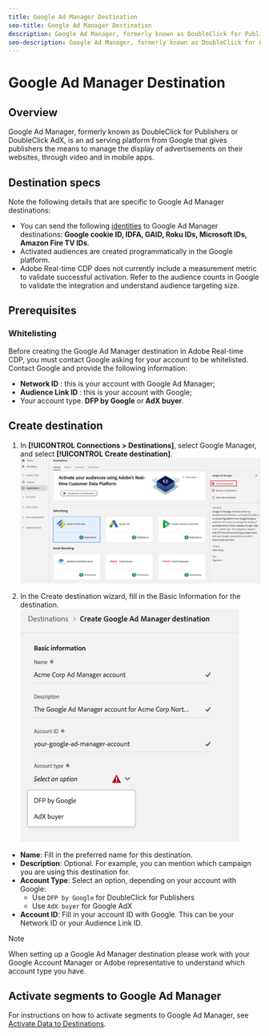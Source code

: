 ```yaml
---
title: Google Ad Manager Destination
seo-title: Google Ad Manager Destination
description: Google Ad Manager, formerly known as DoubleClick for Publishers or DoubleClick AdX, is an ad serving platform from Google that gives publishers the means to manage the display of advertisements on their websites, through video and in mobile apps. 
seo-description: Google Ad Manager, formerly known as DoubleClick for Publishers or DoubleClick AdX, is an ad serving platform from Google that gives publishers the means to manage the display of advertisements on their websites, through video and in mobile apps. 
---
```


# Google Ad Manager Destination

## Overview

Google Ad Manager, formerly known as DoubleClick for Publishers or DoubleClick AdX, is an ad serving platform from Google that gives publishers the means to manage the display of advertisements on their websites, through video and in mobile apps.

## Destination specs

Note the following details that are specific to Google Ad Manager destinations:

* You can send the following [identities](https://www.adobe.io/apis/experienceplatform/home/profile-identity-segmentation/profile-identity-segmentation-services.html#!api-specification/markdown/narrative/technical_overview/identity_namespace_overview/identity_namespace_overview.md) to Google Ad Manager destinations: **Google cookie ID, IDFA, GAID, Roku IDs, Microsoft IDs, Amazon Fire TV IDs**.
* Activated audiences are created programmatically in the Google platform.
* Adobe Real-time CDP does not currently include a measurement metric to validate successful activation. Refer to the audience counts in Google to validate the integration and understand audience targeting size.

## Prerequisites

### Whitelisting

Before creating the Google Ad Manager destination in Adobe Real-time CDP, you must contact Google asking for your account to be whitelisted. Contact Google and provide the following information:

* **Network ID** : this is your account with Google Ad Manager;
* **Audience Link ID** : this is your account with Google;
* Your account type. **DFP by Google** or **AdX buyer**.

## Create destination

1. In **[!UICONTROL Connections > Destinations]**, select Google  Manager, and select **[!UICONTROL Create destination]**.
    ![Connect Google Ad Manager destination](/help/rtcdp/destinations/assets/google-ad-manager-destination1.png)

2. In the Create destination wizard, fill in the Basic Information for the destination.
    ![Basic information Google Ad Manager](/help/rtcdp/destinations/assets/google-ad-manager-basic-information1.png)
*  **Name**: Fill in the preferred name for this destination.
*  **Description**: Optional. For example, you can mention which campaign you are using this destination for.
*  **Account Type**: Select an option, depending on your account with Google:
   * Use `DFP by Google` for DoubleClick for Publishers
   * Use `AdX buyer` for Google AdX
*  **Account ID**: Fill in your account ID with Google. This can be your Network ID or your Audience Link ID.

>[!NOTE]
>
>When setting up a Google Ad Manager destination please work with your Google Account Manager or Adobe representative to understand which account type you have.

## Activate segments to Google Ad Manager

For instructions on how to activate segments to Google Ad Manager, see [Activate Data to Destinations](/help/rtcdp/destinations/activate-destinations.md).